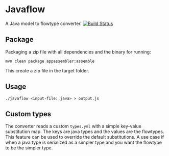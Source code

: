 # Javaflow #

A Java model to flowtype converter.
[![Build Status](https://travis-ci.org/havardh/javaflow.svg?branch=master)](https://travis-ci.org/havardh/javaflow)

## Package ##

Packaging a zip file with all dependencies and the binary for running:

`mvn clean package appassembler:assemble`

This create a zip file in the target folder.

## Usage ##

```
./javaflow <input-file:.java> > output.js
```

## Custom types ##

The converter reads a custom `types.yml` with a simple key-value substitution map. 
The keys are java types and the values are the flowtypes. 
This feature can be used to override the default substitutions. 
A use case if when a java type is serialized as a simpler type and you want the flowtype to be the simpler type.